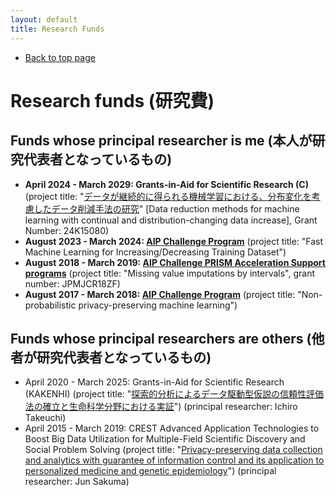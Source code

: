 ```yaml
---
layout: default
title: Research Funds
---
```


-   [Back to top page](../)

# Research funds (研究費)

## Funds whose principal researcher is me (本人が研究代表者となっているもの)

-   **April 2024 - March 2029: Grants-in-Aid for Scientific Research (C)** (project title: "[データが継続的に得られる機械学習における、分布変化を考慮したデータ削減手法の研究](https://kaken.nii.ac.jp/en/grant/KAKENHI-PROJECT-24K15080/)" [Data reduction methods for machine learning with continual and distribution-changing data increase], Grant Number: 24K15080)
-   **August 2023 - March 2024: [AIP Challenge Program](https://www.jst.go.jp/kisoken/aip/program/wakate/challenge/list2023.html)** (project title: "Fast Machine Learning for Increasing/Decreasing Training Dataset")
-   **August 2018 - March 2019: [AIP Challenge PRISM Acceleration Support programs](https://www.jst.go.jp/kisoken/aip/program/wakate/prism/index.html)** (project title: "Missing value imputations by intervals", grant number: JPMJCR18ZF)
-   **August 2017 - March 2018: [AIP Challenge Program](https://www.jst.go.jp/kisoken/aip/program/wakate/challenge/list2017.html)** (project title: "Non-probabilistic privacy-preserving machine learning")

## Funds whose principal researchers are others (他者が研究代表者となっているもの)

-   April 2020 - March 2025: Grants-in-Aid for Scientific Research (KAKENHI) (project title: "[探索的分析によるデータ駆動型仮説の信頼性評価法の確立と生命科学分野における実証](https://kaken.nii.ac.jp/en/grant/KAKENHI-PROJECT-20H00601/)") (principal researcher: Ichiro Takeuchi)
-   April 2015 - March 2019: CREST Advanced Application Technologies to Boost Big Data Utilization for Multiple-Field Scientific Discovery and Social Problem Solving (project title: "[Privacy-preserving data collection and analytics with guarantee of information control and its application to personalized medicine and genetic epidemiology](https://www.jst.go.jp/kisoken/crest/en/project/1111081/13418089.html)") (principal researcher: Jun Sakuma)
